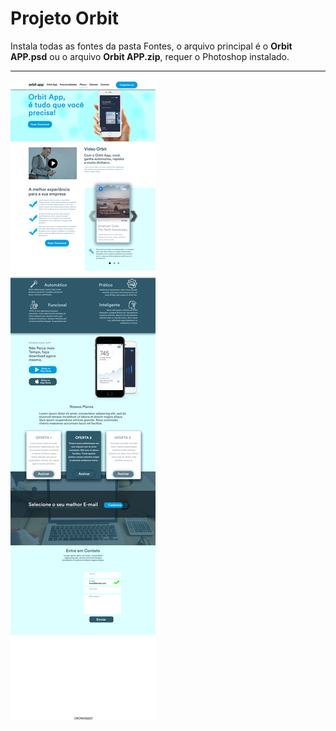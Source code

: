 # Projeto Orbit
Instala todas as fontes da pasta Fontes, o arquivo principal é o <b>Orbit APP.psd</b> ou  o arquivo <b>Orbit APP.zip</b>, requer o Photoshop instalado.
<hr>
<img src="View.png"/>
